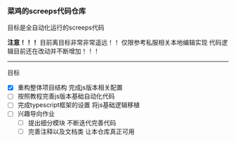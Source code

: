 ### 菜鸡的screeps代码仓库

目标是全自动化运行的screeps代码 

**注意！！！** 目前离目标非常非常遥远！！ 仅限参考私服相关本地编辑实现 
代码逻辑目前还在改动并不断增加！！！

---
目标

- [x] 重构整体项目结构 完成js版本相关配置
- [ ] 按照教程完善js版本基础自动化代码
- [ ] 完成typescript框架的设置 将js基础逻辑移植
- [ ] 兴趣导向作业
    - [ ] 提出细分模块 不断迭代完善代码
    - [ ] 完善注释以及文档类 让本仓库真正可用
